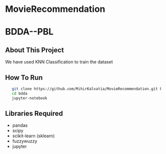 # MovieRecommendation
# BDDA--PBL

## About This Project
We have used KNN Classification to train the dataset

## How To Run
```bash
   git clone https://github.com/MihirKalvatia/MovieRecommendation.git bdda
   cd bdda
   jupyter-notebook
```

## Libraries Required
 - pandas
 - scipy
 - scikit-learn (sklearn)
 - fuzzywuzzy
 - jupyter
